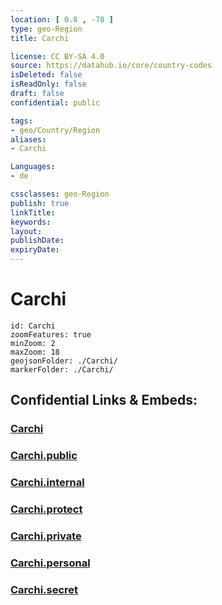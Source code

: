 ```yaml
---
location: [ 0.8 , -78 ] 
type: geo-Region
title: Carchi

license: CC BY-SA 4.0
source: https://datahub.io/core/country-codes
isDeleted: false
isReadOnly: false
draft: false
confidential: public

tags:
- geo/Country/Region
aliases:
- Carchi

Languages:
- de

cssclasses: geo-Region
publish: true
linkTitle: 
keywords: 
layout: 
publishDate: 
expiryDate: 
---
```


# Carchi

```leaflet
id: Carchi
zoomFeatures: true 
minZoom: 2 
maxZoom: 18
geojsonFolder: ./Carchi/
markerFolder: ./Carchi/
```


## Confidential Links & Embeds: 

### [Carchi](/_Standards/Earth/Continent/America~South/Ecuador/provinces~Equador/Carchi.md) 

### [Carchi.public](/_public/Earth/Continent/America~South/Ecuador/provinces~Equador/Carchi.public.md) 

### [Carchi.internal](/_internal/Earth/Continent/America~South/Ecuador/provinces~Equador/Carchi.internal.md) 

### [Carchi.protect](/_protect/Earth/Continent/America~South/Ecuador/provinces~Equador/Carchi.protect.md) 

### [Carchi.private](/_private/Earth/Continent/America~South/Ecuador/provinces~Equador/Carchi.private.md) 

### [Carchi.personal](/_personal/Earth/Continent/America~South/Ecuador/provinces~Equador/Carchi.personal.md) 

### [Carchi.secret](/_secret/Earth/Continent/America~South/Ecuador/provinces~Equador/Carchi.secret.md)

